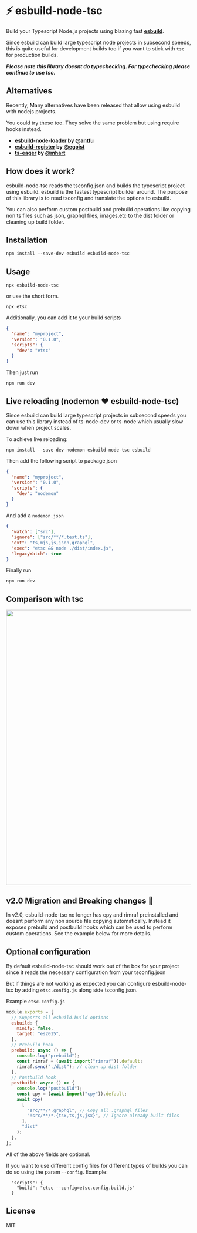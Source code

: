# ⚡️ esbuild-node-tsc

Build your Typescript Node.js projects using blazing fast **[esbuild](https://github.com/evanw/esbuild)**.

Since esbuild can build large typescript node projects in subsecond speeds, this is quite useful for development builds too if you want to stick with `tsc` for production builds.

**_Please note this library doesnt do typechecking. For typechecking please continue to use tsc._**

## Alternatives

Recently, Many alternatives have been released that allow using esbuild with nodejs projects.

You could try these too. They solve the same problem but using require hooks instead.

- **[esbuild-node-loader](https://github.com/antfu/esbuild-node-loader) by [@antfu](https://github.com/antfu)**
- **[esbuild-register](https://github.com/egoist/esbuild-register) by [@egoist](https://github.com/egoist)**
- **[ts-eager](https://github.com/mhart/ts-eager) by [@mhart](https://github.com/mhart)**

## How does it work?

esbuild-node-tsc reads the tsconfig.json and builds the typescript project using esbuild. esbuild is the fastest typescript builder around.
The purpose of this library is to read tsconfig and translate the options to esbuild.

You can also perform custom postbuild and prebuild operations like copying non ts files such as json, graphql files, images,etc to the dist folder or cleaning up build folder.

## Installation

```
npm install --save-dev esbuild esbuild-node-tsc
```

## Usage

```
npx esbuild-node-tsc
```

or use the short form.

```
npx etsc
```

Additionally, you can add it to your build scripts

```json
{
  "name": "myproject",
  "version": "0.1.0",
  "scripts": {
    "dev": "etsc"
  }
}
```

Then just run

```
npm run dev
```

## Live reloading (nodemon ❤️ esbuild-node-tsc)

Since esbuild can build large typescript projects in subsecond speeds you can use this library instead of ts-node-dev or ts-node which usually slow down when project scales.

To achieve live reloading:

```
npm install --save-dev nodemon esbuild-node-tsc esbuild
```

Then add the following script to package.json

```json
{
  "name": "myproject",
  "version": "0.1.0",
  "scripts": {
    "dev": "nodemon"
  }
}
```

And add a `nodemon.json`

```json
{
  "watch": ["src"],
  "ignore": ["src/**/*.test.ts"],
  "ext": "ts,mjs,js,json,graphql",
  "exec": "etsc && node ./dist/index.js",
  "legacyWatch": true
}
```

Finally run

```
npm run dev
```

## Comparison with tsc

<img src="https://user-images.githubusercontent.com/4029423/94347242-c6497600-0032-11eb-8a66-4311adf04554.gif" width="638" height="750">

## v2.0 Migration and Breaking changes 🌱

In v2.0, esbuild-node-tsc no longer has cpy and rimraf preinstalled and doesnt perform any non source file copying automatically.
Instead it exposes prebuild and postbuild hooks which can be used to perform custom operations. See the example below for more details.

## Optional configuration

By default esbuild-node-tsc should work out of the box for your project since it reads the necessary configuration from your tsconfig.json

But if things are not working as expected you can configure esbuild-node-tsc by adding `etsc.config.js` along side tsconfig.json.

Example `etsc.config.js`

```js
module.exports = {
  // Supports all esbuild.build options
  esbuild: {
    minify: false,
    target: "es2015",
  },
  // Prebuild hook
  prebuild: async () => {
    console.log("prebuild");
    const rimraf = (await import("rimraf")).default;
    rimraf.sync("./dist"); // clean up dist folder
  },
  // Postbuild hook
  postbuild: async () => {
    console.log("postbuild");
    const cpy = (await import("cpy")).default;
    await cpy(
      [
        "src/**/*.graphql", // Copy all .graphql files
        "!src/**/*.{tsx,ts,js,jsx}", // Ignore already built files
      ],
      "dist"
    );
  },
};
```

All of the above fields are optional.

If you want to use different config files for different types of builds you can do so using the param `--config`. Example:

```
  "scripts": {
    "build": "etsc --config=etsc.config.build.js"
  }
```

## License

MIT
